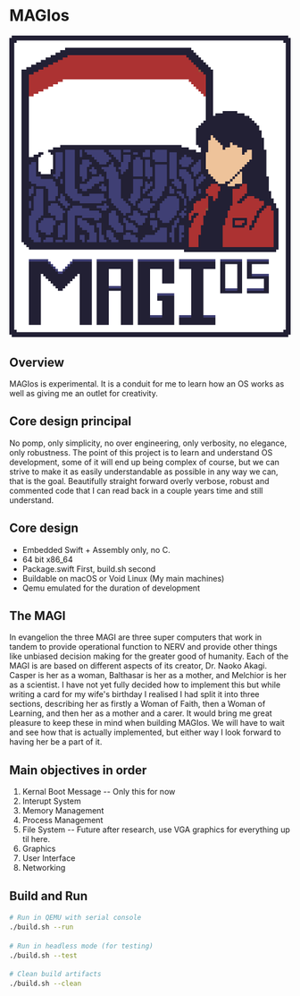 # MAGIos

![MAGIos](resources/MAGIos.png)

## Overview

MAGIos is experimental. It is a conduit for me to learn how an OS works as well as giving me an outlet for creativity.

## Core design principal

No pomp, only simplicity, no over engineering, only verbosity, no elegance, only robustness.
The point of this project is to learn and understand OS development, some of it will end up being complex of course, but we can strive to make it as easily understandable as possible in any way we can, that is the goal. Beautifully straight forward overly verbose, robust and commented code that I can read back in a couple years time and still understand.

## Core design

- Embedded Swift + Assembly only, no C.
- 64 bit x86_64
- Package.swift First, build.sh second
- Buildable on macOS or Void Linux (My main machines)
- Qemu emulated for the duration of development

## The MAGI

In evangelion the three MAGI are three super computers that work in tandem to provide operational function to NERV and provide other things like unbiased decision making for the greater good of humanity. Each of the MAGI is are based on different aspects of its creator, Dr. Naoko Akagi. Casper is her as a woman, Balthasar is her as a mother, and Melchior is her as a scientist.
I have not yet fully decided how to implement this but while writing a card for my wife's birthday I realised I had split it into three sections, describing her as firstly a Woman of Faith, then a Woman of Learning, and then her as a mother and a carer.
It would bring me great pleasure to keep these in mind when building MAGIos. We will have to wait and see how that is actually implemented, but either way I look forward to having her be a part of it.

## Main objectives in order

1. Kernal Boot Message -- Only this for now
2. Interupt System
3. Memory Management
4. Process Management
5. File System
   -- Future after research, use VGA graphics for everything up til here.
6. Graphics
7. User Interface
8. Networking

## Build and Run

```bash
# Run in QEMU with serial console
./build.sh --run

# Run in headless mode (for testing)
./build.sh --test

# Clean build artifacts
./build.sh --clean
```
